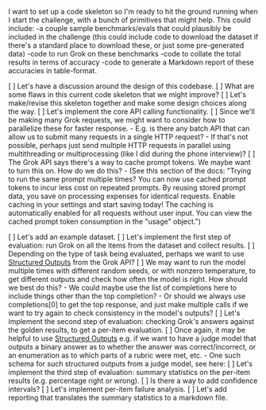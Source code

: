 I want to set up a code skeleton so I'm ready to hit the ground running when I start the challenge, with a bunch of primitives that might help. This could include:
-a couple sample benchmarks/evals that could plausibly be included in the challenge (this could include code to download the dataset if there's a standard place to download these, or just some pre-generated data)
-code to run Grok on these benchmarks
-code to collate the total results in terms of accuracy
-code to generate a Markdown report of these accuracies in table-format.

[ ] Let's have a discussion around the design of this codebase.
[ ] What are some flaws in this current code skeleton that we might improve?
[ ] Let's make/revise this skeleton together and make some design choices along the way.
[ ] Let's implement the core API calling functionality.
        [ ] Since we'll be making many Grok requests, we might want to consider how to parallelize these for faster response.
            - E.g. is there any batch API that can allow us to submit many requests in a single HTTP request?
            - If that's not possible, perhaps just send multiple HTTP requests in parallel using multithreading or multiprocessing (like I did during the phone interview)?
        [ ] The Grok API says there's a way to cache prompt tokens. We maybe want to turn this on. How do we do this?
            - (See this section of the docs: 
                  "Trying to run the same prompt multiple times? You can now use cached prompt tokens to incur less cost on repeated prompts. By reusing stored prompt data, you save on processing expenses for identical requests. Enable caching in your settings and start saving today! The caching is automatically enabled for all requests without user input. You can view the cached prompt token consumption in the "usage" object.")

[ ] Let's add an example dataset.
[ ] Let's implement the first step of evaluation: run Grok on all the items from the dataset and collect results.
        [ ] Depending on the type of task being evaluated, perhaps we want to use [Structured Outputs](https://docs.x.ai/docs/guides/structured-outputs) from the Grok API?
        [ ] We may want to run the model multiple times with different random seeds, or with nonzero temperature, to get different outputs and check how often the model is right. How should we best do this?
            - We could maybe use the list of completions here to include things other than the top completion?
            - Or should we always use completions[0] to get the top response, and just make multiple calls if we want to try again to check consistency in the model's outputs?
[ ] Let's implement the second step of evaluation: checking Grok's answers against the golden results, to get a per-item evaluation.
        [ ] Once again, it may be helpful to use [Structured Outputs](https://docs.x.ai/docs/guides/structured-outputs) e.g. if we want to have a judge model that outputs a binary answer as to whether the answer was correct/incorrect, or an enumeration as to which parts of a rubric were met, etc.
            - One such schema for such structured outputs from a judge model, see here: 
[ ] Let's implement the third step of evaluation: summary statistics on the per-item results (e.g. percentage right or wrong).
      [ ] Is there a way to add confidence intervals?
[ ] Let's implement per-item failure analysis.
[ ] Let's add reporting that translates the summary statistics to a markdown file.
